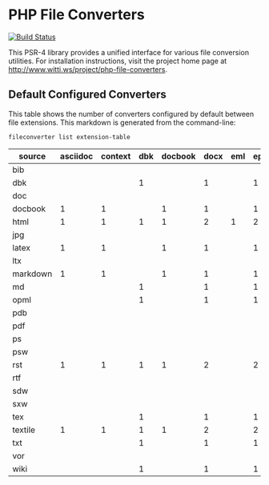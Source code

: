 PHP File Converters
===================

[![Build Status](https://travis-ci.org/brainite/php-file-converters.png?branch=master)](https://travis-ci.org/brainite/php-file-converters)

This PSR-4 library provides a unified interface for various file conversion utilities. For installation instructions, visit the project home page at http://www.witti.ws/project/php-file-converters.


## Default Configured Converters

This table shows the number of converters configured by default between file extensions. This markdown is generated from the command-line:

    fileconverter list extension-table

source | asciidoc | context | dbk | docbook | docx | eml | epub | epub3 | fb2 | html | jpg | latex | man | markdown | md | mediawiki | mobi | odt | opml | org | pdf | pdf/grayscale | ps | rtf | texinfo | textile | txt
--- | --- | --- | --- | --- | --- | --- | --- | --- | --- | --- | --- | --- | --- | --- | --- | --- | --- | --- | --- | --- | --- | --- | --- | --- | --- | --- | ---
bib |  |  |  |  |  |  |  |  |  |  |  |  |  |  |  |  |  |  |  |  | 1 |  |  |  |  |  | 
dbk |  |  | 1 |  | 1 |  | 1 | 1 | 1 | 1 |  |  | 1 |  | 1 |  |  | 1 | 1 |  | 1 |  |  | 1 |  |  | 1
doc |  |  |  |  |  |  |  |  |  |  |  |  |  |  |  |  |  |  |  |  | 1 |  |  |  |  |  | 1
docbook | 1 | 1 |  | 1 | 1 |  | 1 |  |  | 1 |  | 1 |  | 1 |  | 1 | 1 |  |  | 1 | 1 |  |  | 1 | 1 | 1 | 
html | 1 | 1 | 1 | 1 | 2 | 1 | 2 | 1 | 1 | 4 | 1 | 1 | 1 | 1 | 1 | 1 | 1 | 1 | 1 | 1 | 9 |  |  | 2 | 1 | 1 | 1
jpg |  |  |  |  |  |  |  |  |  |  | 1 |  |  |  |  |  |  |  |  |  |  |  |  |  |  |  | 
latex | 1 | 1 |  | 1 | 1 |  | 1 |  |  | 1 |  | 1 |  | 1 |  | 1 | 1 |  |  | 1 | 1 |  |  | 1 | 1 | 1 | 
ltx |  |  |  |  |  |  |  |  |  |  |  |  |  |  |  |  |  |  |  |  | 1 |  |  |  |  |  | 
markdown | 1 | 1 |  | 1 | 1 |  | 1 |  |  | 1 |  | 1 |  | 1 |  | 1 | 1 |  |  | 1 | 1 |  |  | 1 | 1 | 1 | 
md |  |  | 1 |  | 1 |  | 1 | 1 | 1 | 1 |  |  | 1 |  | 1 |  |  | 1 | 1 |  | 1 |  |  | 1 |  |  | 1
opml |  |  | 1 |  | 1 |  | 1 | 1 | 1 | 1 |  |  | 1 |  | 1 |  |  | 1 | 1 |  | 1 |  |  | 1 |  |  | 1
pdb |  |  |  |  |  |  |  |  |  |  |  |  |  |  |  |  |  |  |  |  | 1 |  |  |  |  |  | 
pdf |  |  |  |  |  |  |  |  |  |  | 1 |  |  |  |  |  |  |  |  |  | 1 | 1 |  |  |  |  | 
ps |  |  |  |  |  |  |  |  |  |  |  |  |  |  |  |  |  |  |  |  | 1 |  |  |  |  |  | 
psw |  |  |  |  |  |  |  |  |  |  |  |  |  |  |  |  |  |  |  |  | 1 |  |  |  |  |  | 
rst | 1 | 1 | 1 | 1 | 2 |  | 2 | 1 | 1 | 2 |  | 1 | 1 | 1 | 1 | 1 | 1 | 1 | 1 | 1 | 2 |  |  | 2 | 1 | 1 | 1
rtf |  |  |  |  |  |  |  |  |  |  |  |  |  |  |  |  |  |  |  |  | 4 |  | 2 |  |  |  | 
sdw |  |  |  |  |  |  |  |  |  |  |  |  |  |  |  |  |  |  |  |  | 1 |  |  |  |  |  | 
sxw |  |  |  |  |  |  |  |  |  |  |  |  |  |  |  |  |  |  |  |  | 1 |  |  |  |  |  | 
tex |  |  | 1 |  | 1 |  | 1 | 1 | 1 | 1 |  |  | 1 |  | 1 |  |  | 1 | 1 |  | 1 |  |  | 1 |  |  | 1
textile | 1 | 1 | 1 | 1 | 2 |  | 2 | 1 | 1 | 2 |  | 1 | 1 | 1 | 1 | 1 | 1 | 1 | 1 | 1 | 2 |  |  | 2 | 1 | 1 | 1
txt |  |  | 1 |  | 1 |  | 1 | 1 | 1 | 1 |  |  | 1 |  | 1 |  |  | 1 | 1 |  | 2 |  |  | 1 |  |  | 1
vor |  |  |  |  |  |  |  |  |  |  |  |  |  |  |  |  |  |  |  |  | 1 |  |  |  |  |  | 
wiki |  |  | 1 |  | 1 |  | 1 | 1 | 1 | 2 |  |  | 1 |  | 2 |  |  | 1 | 1 |  | 1 |  |  | 1 |  |  | 1
